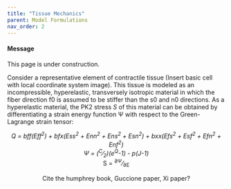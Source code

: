 ```yaml
---
title: "Tissue Mechanics"
parent: Model Formulations
nav_order: 2
---
```


<div class="notice--info">
  <h4>Message</h4>
  <p>This page is under  construction.</p>
</div>

Consider a representative element of contractile tissue (Insert basic cell with local coordinate system image).
This tissue is modeled as an incompressible, hyperelastic, transversely isotropic material in which the fiber direction f0 is assumed to be stiffer than the s0 and n0 directions. As a hyperelastic material, the PK2 stress   *S* of this material can be obtained by differentiating a strain energy function &Psi; with respect to the Green-Lagrange strain tensor:  

<center><i>Q = bff(Eff<sup>2</sup>) + bfx(Ess<sup>2</sup> + Enn<sup>2</sup> + Ens<sup>2</sup> + Esn<sup>2</sup>) + bxx(Efs<sup>2</sup> + Esf<sup>2</sup> + Efn<sup>2</sup> + Enf<sup>2</sup>)</i></center>  


<center><i>&Psi; = (<sup>C</sup>&frasl;<sub>2</sub>)(e<sup>Q</sup>-1) - p(J-1)</i></center>  

<center> <bold>S</bold> = <sup>&part;&Psi;</sup>&frasl;<sub>&part;<bold>E</bold></sub>



Cite the humphrey book, Guccione paper, Xi paper?
